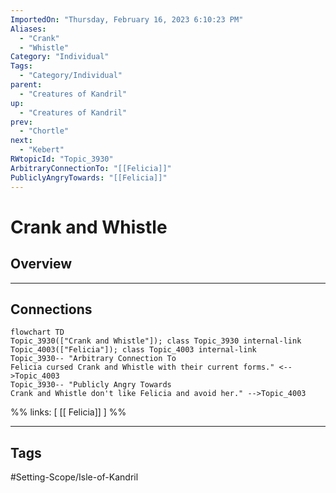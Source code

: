 ```yaml
---
ImportedOn: "Thursday, February 16, 2023 6:10:23 PM"
Aliases:
  - "Crank"
  - "Whistle"
Category: "Individual"
Tags:
  - "Category/Individual"
parent:
  - "Creatures of Kandril"
up:
  - "Creatures of Kandril"
prev:
  - "Chortle"
next:
  - "Kebert"
RWtopicId: "Topic_3930"
ArbitraryConnectionTo: "[[Felicia]]"
PubliclyAngryTowards: "[[Felicia]]"
---
```

# Crank and Whistle
## Overview
---
## Connections
```mermaid
flowchart TD
Topic_3930(["Crank and Whistle"]); class Topic_3930 internal-link
Topic_4003(["Felicia"]); class Topic_4003 internal-link
Topic_3930-- "Arbitrary Connection To
Felicia cursed Crank and Whistle with their current forms." <-->Topic_4003
Topic_3930-- "Publicly Angry Towards
Crank and Whistle don't like Felicia and avoid her." -->Topic_4003
```
%%
links: [ [[ Felicia]] ]
%%


---
## Tags
#Setting-Scope/Isle-of-Kandril

